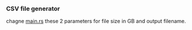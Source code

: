 ### CSV file generator

chagne [main.rs](https://github.com/cloudymoma/csv_data_generator/blob/main/src/main.rs#L97-L98) these 2 parameters for file size in GB and output filename.
